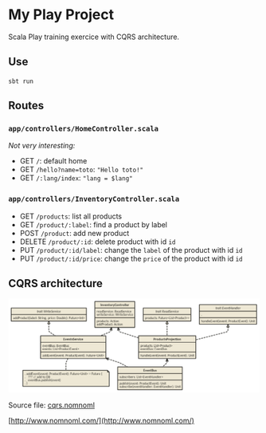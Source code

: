 # My Play Project

Scala Play training exercice with CQRS architecture.


## Use

    sbt run


## Routes

### `app/controllers/HomeController.scala`

*Not very interesting:*

* GET `/`: default home
* GET `/hello?name=toto`: `"Hello toto!"`
* GET `/:lang/index`: `"lang = $lang"`


### `app/controllers/InventoryController.scala`

* GET `/products`: list all products
* GET `/product/:label`: find a product by label
* POST `/product`: add new product
* DELETE `/product/:id`: delete product with id `id`
* PUT `/product/:id/label`: change the `label` of the product with id `id`
* PUT `/product/:id/price`: change the `price` of the product with id `id`


## CQRS architecture

![CQRS architecture](./cqrs.png "CQRS architecture")


Source file: [cqrs.nomnoml](./cqrs.nomnoml)

[http://www.nomnoml.com/](http://www.nomnoml.com/)
